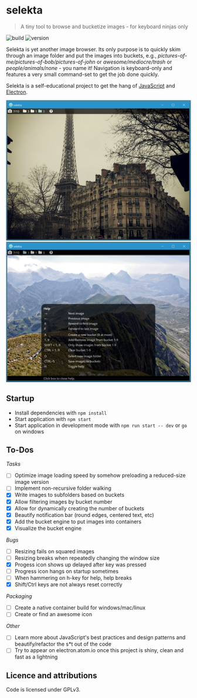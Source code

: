 # selekta
> A tiny tool to browse and bucketize images - for keyboard ninjas only

![build](https://img.shields.io/badge/build-probably%20broken-orange.svg)
![version](https://img.shields.io/badge/version-*-lightgrey.svg)

Selekta is yet another image browser. Its only purpose is to quickly skim through an image folder and put the images into buckets, e.g., _pictures-of-me/pictures-of-bob/pictures-of-john_ or _awesome/mediocre/trash_ or _people/animals/none_ - you name it! Navigation is keyboard-only and features a very small command-set to get the job done quickly.

Selekta is a self-educational project to get the hang of  [JavaScript](http://s2.quickmeme.com/img/c2/c27aa8c34c875f015ed015e075a703ffa6e5f7063186a8573d82931ba4928c76.jpg) and  [Electron](http://electron.atom.io).

![Screenshot 1](https://raw.githubusercontent.com/BastiTee/selekta/master/screenshots/001_a.png)
![Screenshot 2](https://raw.githubusercontent.com/BastiTee/selekta/master/screenshots/001_b.png)

## Startup
- Install dependencies with `npm install`
- Start application with `npm start`
- Start application in development mode with `npm run start -- dev` or `go` on windows

## To-Dos

*Tasks*

 - [ ] Optimize image loading speed by somehow preloading a reduced-size image version
 - [ ] Implement non-recursive folder walking
 - [x] Write images to subfolders based on buckets
 - [x] Allow filtering images by bucket number
 - [x] Allow for dynamically creating the number of buckets
 - [x] Beautify notification bar (round edges, centered text, etc)
 - [x] Add the bucket engine to put images into containers
 - [x] Visualize the bucket engine

*Bugs*

 - [ ] Resizing fails on squared images
 - [ ] Resizing breaks when repeatedly changing the window size
 - [X] Progess icon shows up delayed after key was pressed
 - [ ] Progress icon hangs on startup sometimes
 - [ ] When hammering on h-key for help, help breaks
 - [X] Shift/Ctrl keys are not always reset correctly

*Packaging*

 - [ ] Create a native container build for windows/mac/linux
 - [ ] Create or find an awesome icon

*Other*

 - [ ] Learn more about JavaScript's best practices and design patterns and beautify/refactor the s*t out of the code
 - [ ] Try to appear on electron.atom.io once this project is shiny, clean and fast as a lightning

## Licence and attributions
Code is licensed under GPLv3.
